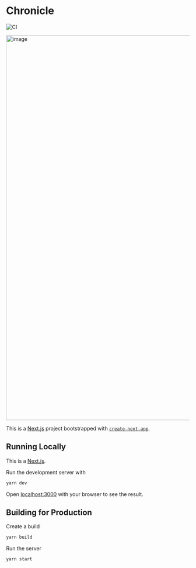 # Chronicle

![CI](https://github.com/coffee-cup/chronicle/workflows/CI/badge.svg)


<img width="1053" alt="image" src="https://user-images.githubusercontent.com/3044853/78278847-90f21e80-750e-11ea-80bf-36ca903c18a3.png">


This is a [Next.js](https://nextjs.org/) project bootstrapped with [`create-next-app`](https://github.com/zeit/next.js/tree/canary/packages/create-next-app).

## Running Locally

This is a [Next.js](https://nextjs.org/).

Run the development server with

```bash
yarn dev
```

Open [localhost:3000](http://localhost:3000) with your browser to see the result.

## Building for Production

Create a build

```bash
yarn build
```

Run the server

```bash
yarn start
```
